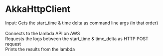 # AkkaHttpClient

Input: Gets the start_time & time delta as command line args (in that order)<br><br>
Connects to the lambda API on AWS<br>
Requests the logs between the start_time & time_delta as HTTP POST request<br>
Prints the results from the lambda
